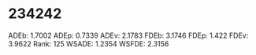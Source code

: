 # 234242

ADEb: 1.7002
ADEp: 0.7339
ADEv: 2.1783
FDEb: 3.1746
FDEp: 1.422
FDEv: 3.9622
Rank: 125
WSADE: 1.2354
WSFDE: 2.3156